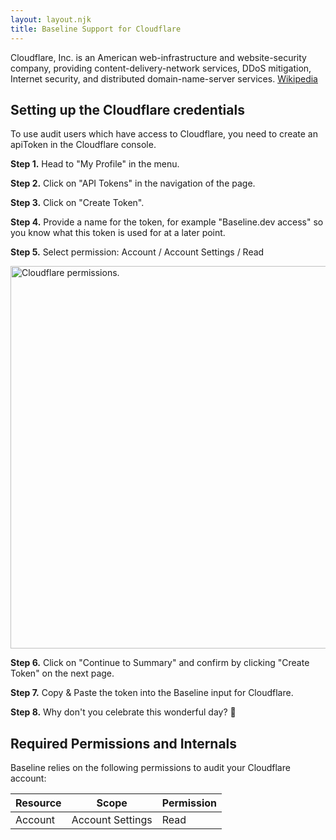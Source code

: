 ```yaml
---
layout: layout.njk
title: Baseline Support for Cloudflare
---
```


Cloudflare, Inc. is an American web-infrastructure and website-security company, providing content-delivery-network services, DDoS mitigation, Internet security, and distributed domain-name-server services. [Wikipedia](https://en.wikipedia.org/wiki/Cloudflare)

## Setting up the Cloudflare credentials

To use audit users which have access to Cloudflare, you need to create an apiToken in the Cloudflare console.

**Step 1.** Head to "My Profile" in the menu.

**Step 2.** Click on "API Tokens" in the navigation of the page.

**Step 3.** Click on "Create Token".

**Step 4.** Provide a name for the token, for example "Baseline.dev access" so you know what this token is used for at a later point.

**Step 5.** Select permission: Account / Account Settings / Read

   <img src="/assets/docs/services/cloudflare/cloudflare-permissions-form.jpg" width="612" alt="Cloudflare permissions.">

**Step 6.** Click on "Continue to Summary" and confirm by clicking "Create Token" on the next page.

**Step 7.** Copy & Paste the token into the Baseline input for Cloudflare.

**Step 8.** Why don't you celebrate this wonderful day? 🎉

## Required Permissions and Internals

Baseline relies on the following permissions to audit your Cloudflare account:

| Resource | Scope            | Permission |
|----------|------------------|------------|
| Account  | Account Settings | Read       |

